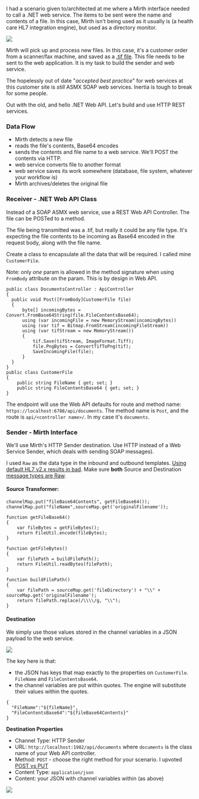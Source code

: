 <!--{Title:"Calling ASP.NET REST Web API From Mirth Connect",Intro:"Here's how I created a REST web service for consumption by a Mirth Connect interface. Spoiler: it's easy.",PublishedOn:"03-Apr-2015", Tags:["Mirth", "web-services"]}-->

I had a scenario given to/architected at me where a Mirth interface needed to call a .NET web service. The items to be sent were the name and contents of a file. In this case, Mirth isn't being used as it usually is (a health care HL7 integration engine), but used as a directory monitor. 

![](http://i.imgur.com/iRwmapV.jpg)

Mirth will pick up and process new files. In this case, it's a customer order from a scanner/fax machine, and saved as a [.tif file](https://en.wikipedia.org/wiki/Tagged_Image_File_Format). This file needs to be sent to the web application. It is my task to build the sender and web service.

The hopelessly out of date "*accepted best practice*" for web services at this customer site is *still* ASMX SOAP web services. Inertia is tough to break for some people. 

Out with the old, and hello .NET Web API. Let's build and use HTTP REST services.

### Data Flow

- Mirth detects a new file
- reads the file's contents, Base64 encodes
- sends the contents and file name to a web service. We'll POST the contents via HTTP.
- web service converts file to another format
- web service saves its work somewhere (database, file system, whatever your workflow is)
- Mirth archives/deletes the original file

### Receiver - .NET Web API Class

Instead of a SOAP ASMX web service, use a REST Web API Controller. The file can be POSTed to a method.

The file being transmitted was a .tif, but really it could be any file type. It's expecting the file contents to be incoming as Base64 encoded in the request body, along with the file name. 

Create a class to encapsulate all the data that will be required. I called mine `CustomerFile`.

Note: only *one* param is allowed in the method signature when using `FromBody` attribute on the param. This is by design in Web API.

    public class DocumentsController : ApiController
    {
      public void Post([FromBody]CustomerFile file)
      {
          byte[] incomingBytes = Convert.FromBase64String(file.FileContentsBase64);
          using (var incomingFile = new MemoryStream(incomingBytes))
          using (var tif = Bitmap.FromStream(incomingFileStream))
          using (var tifStream = new MemoryStream())
          {
              tif.Save(tifStream, ImageFormat.Tiff);
              file.PngBytes = ConvertTifToPng(tif);
              SaveIncomingFile(file);
          }
      }
    }
    public class CustomerFile
    {
        public string FileName { get; set; }
        public string FileContentsBase64 { get; set; }
    }
    
The endpoint will use the Web API defaults for route and method name: `https://localhost:6788/api/documents`. The method name is `Post`, and the route is `api/<controller name>/`. In my case it's `documents`.

### Sender - Mirth Interface

We'll use Mirth's HTTP Sender destination. Use HTTP instead of a Web Service Sender, which deals with sending SOAP messages).

I used `Raw` as the data type in the inbound and outbound templates. [Using default HL7 v2.x results in bad](http://i.imgur.com/V9rDdpm.png). Make sure **both** Source and Destination [message types are Raw](http://i.imgur.com/T8mAljT.jpg).

#### Source Transformer:

    channelMap.put("fileBase64Contents", getFileBase64());
    channelMap.put("fileName",sourceMap.get('originalFilename'));
    
    function getFileBase64()
    {
    	var fileBytes = getFileBytes();
    	return FileUtil.encode(fileBytes);
    }
    
    function getFileBytes()
    {
    	var filePath = buildFilePath(); 
    	return FileUtil.readBytes(filePath);
    }
    
    function buildFilePath()
    {
    	var filePath = sourceMap.get('fileDirectory') + "\\" + sourceMap.get('originalFilename');
    	return filePath.replace(/\\\\/g, "\\");
    }


#### Destination

We simply use those values stored in the channel variables in a JSON payload to the web service.

![](http://i.imgur.com/ExR8gxQ.jpg)

The key here is that:

- the JSON has keys that map exactly to the properties on `CustomerFile`. `FileName` and `FileContentsBase64`.
- the channel variables are put within quotes. The engine will substitute their values within the quotes.

<!--code-->

    {  
      "FileName":"${fileName}", 
      "FileContentsBase64":"${fileBase64Contents}"
    }

**Destination Properties**

- Channel Type: HTTP Sender
- URL: `http://localhost:1982/api/documents` where `documents` is the class name of your Web API controller.
- Method: `POST` - choose the right method for your scenario. I upvoted [POST vs PUT](http://stackoverflow.com/questions/630453/put-vs-post-in-rest)
- Content Type: `application/json`
- Content: your JSON with channel variables within (as above)


![](http://i.imgur.com/q63ikmc.jpg)
